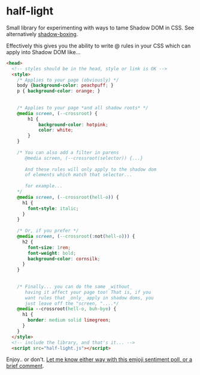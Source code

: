 # half-light
Small library for experimenting with ways to tame Shadow DOM in CSS.  See alternatively [shadow-boxing](https://github.com/bkardell/shadow-boxing).

Effectively this gives you the ability to write @ rules in your CSS which can apply into Shadow DOM like...

```html
<head>
  <!-- styles should be in the head, style or link is OK -->
  <style>
	/* Applies to your page (obviously) */
	body {background-color: peachpuff; }
	p { background-color: orange; }
	
	
	/* Applies to your page *and all shadow roots* */
	@media screen, (--crossroot) {
		h1 {
			background-color: hotpink;
			color: white;
		}
	}
	
	/* You can also add a filter in parens
	   @media screen, (--crossroot(selector)) {...}
	
	   And these rules will only apply to the shadow dom
	   of elements which match that selector...
	
	   for example...
	*/
	@media screen, (--crossroot(hell-o)) {
	  h1 {
	    font-style: italic;
	  }
	}
	
	/* Or, if you prefer */
	@media screen, (--crossroot(:not(hell-o))) {
	  h2 {
	    font-size: 1rem;
	    font-weight: bold;
	    background-color: cornsilk;
	  }
	}
	
	
	/* Finally... you can do the same _without_
	   having it affect your page too! That is, if you 
	   want rules that _only_ apply in shadow doms, you
	   just leave off the "screen, "....*/
	@media --crossroot(hell-o, buh-bye) {
	  h1 {
	    border: medium solid limegreen;
	  }
	}
  </style>
  <!-- include the library, and that's it... -->
  <script src="half-light.js"></script>
```

Enjoy.. or don't.  [Let me know either way with this emjoji sentiment poll, or a brief comment](https://github.com/bkardell/half-light/issues).

 
